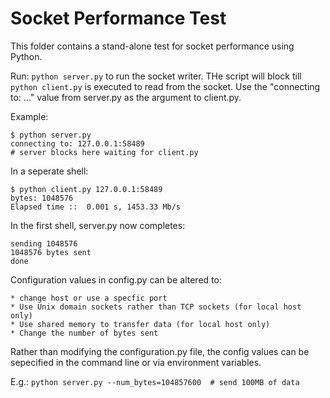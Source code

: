 Socket Performance Test
=======================

This folder contains a stand-alone test for socket performance using Python.

Run: `python server.py` to run the socket writer.  THe script will block till `python client.py` is executed to 
read from the socket.  Use the "connecting to: ..." value from server.py as the
argument to client.py.

Example:

    $ python server.py
    connecting to: 127.0.0.1:58489
    # server blocks here waiting for client.py

In a seperate shell:

    $ python client.py 127.0.0.1:58489
    bytes: 1048576
    Elapsed time ::  0.001 s, 1453.33 Mb/s

In the first shell, server.py now completes:

    sending 1048576
    1048576 bytes sent
    done

Configuration values in config.py can be altered to:

    * change host or use a specfic port
    * Use Unix domain sockets rather than TCP sockets (for local host only)
    * Use shared memory to transfer data (for local host only)
    * Change the number of bytes sent

Rather than modifying the configuration.py file, the config values can be
sepecified in the command line or via environment variables.

E.g.: `python server.py --num_bytes=104857600  # send 100MB of data`

    
